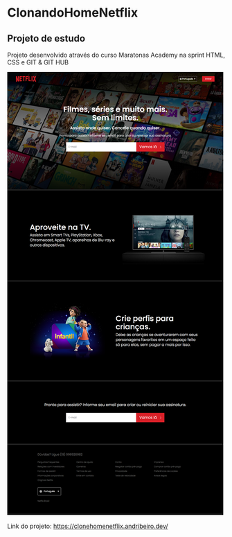 # ClonandoHomeNetflix

## Projeto de estudo

Projeto desenvolvido através do curso Maratonas Academy na sprint HTML, CSS e GIT &amp; GIT HUB

<img src="./assets/images/clonehomenetflix.png">

Link do projeto: https://clonehomenetflix.andribeiro.dev/
